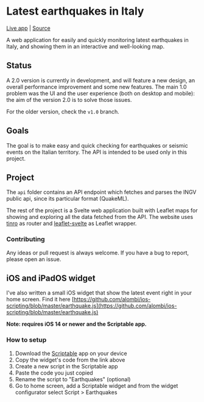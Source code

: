 # Latest earthquakes in Italy
<a href="https://ingv.alombi.xyz">Live app</a> | <a href="http://www.ingv.it/">Source</a>

A web application for easily and quickly monitoring latest earthquakes in Italy, and showing them in an interactive and well-looking map.


## Status
A 2.0 version is currently in development, and will feature a new design, an overall performance improvement and some new features. 
The main 1.0 problem was the UI and the user experience (both on desktop and mobile): the aim of the version 2.0 is to solve those issues.

For the older version, check the `v1.0` branch.

<!-- The project is now stable, and further development - both improvements and features - is planned. -->

## Goals
The goal is to make easy and quick checking for earthquakes or seismic events on the Italian territory. The API is intended to be used only in this project.

## Project
The `api` folder contains an API endpoint which fetches and parses the INGV public api, since its particular format (QuakeML). 

The rest of the project is a Svelte web application built with Leaflet maps for showing and exploring all the data fetched from the API. The website uses [tinro](https://github.com/AlexxNB/tinro) as router and [leaflet-svelte](https://github.com/anoram/leaflet-svelte) as Leaflet wrapper.

### Contributing
Any ideas or pull request is always welcome. If you have a bug to report, please open an issue.

## iOS and iPadOS widget
I've also written a small iOS widget that show the latest event right in your home screen. Find it here [https://github.com/alombi/ios-scripting/blob/master/earthquake.js](https://github.com/alombi/ios-scripting/blob/master/earthquake.js)

**Note: requires iOS 14 or newer and the Scriptable app.**
### How to setup 
1. Download the [Scriptable](https://scriptable.app) app on your device
2. Copy the widget's code from the link above
3. Create a new script in the Scriptable app
4. Paste the code you just copied
5. Rename the script to "Earthquakes" (optional)
6. Go to home screen, add a Scriptable widget and from the widget configurator select Script > Earthquakes
